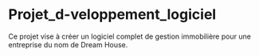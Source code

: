 # Projet_d-veloppement_logiciel
Ce projet vise à créer un logiciel complet de gestion immobilière pour une entreprise du nom de Dream House.
